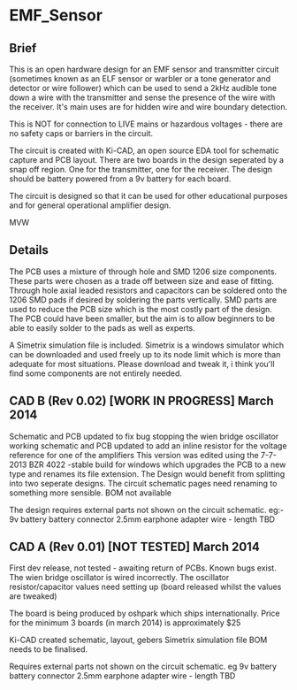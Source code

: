 EMF_Sensor
==========
Brief
-----
This is an open hardware design for an EMF sensor and transmitter circuit (sometimes known as an ELF sensor or warbler or a tone generator and detector or wire follower) which can be used to send a 2kHz audible tone down a wire with the transmitter and sense the presence of the wire with the receiver. It's main uses are for hidden wire and wire boundary detection. 

This is NOT for connection to LIVE mains or hazardous voltages - there are no safety caps or barriers in the circuit. 

The circuit is created with Ki-CAD, an open source EDA tool for schematic capture and PCB layout. There are two boards in the design seperated by a snap off region. One for the transmitter, one for the receiver. The design should be battery powered from a 9v battery for each board.

The circuit is designed so that it can be used for other educational purposes and for general operational amplifier design. 

MVW

Details
-------
The PCB uses a mixture of through hole and SMD 1206 size components. These parts were chosen as a trade off between size and ease of fitting. Through hole axial leaded resistors and capacitors can be soldered onto the 1206 SMD pads if desired by soldering the parts vertically. SMD parts are used to reduce the PCB size which is the most costly part of the design. The PCB could have been smaller, but the aim is to allow beginners to be able to easily solder to the pads as well as experts. 

A Simetrix simulation file is included. Simetrix is a windows simulator which can be downloaded and used freely up to its node limit which is more than adequate for most situations. Please download and tweak it, i think you'll find some components are not entirely needed.


CAD B (Rev 0.02) [WORK IN PROGRESS] March 2014
-----------------------------
Schematic and PCB updated to fix bug stopping the wien bridge oscillator working
schematic and PCB updated to add an inline resistor for the voltage reference for one of the amplifiers
This version was edited using the 7-7-2013 BZR 4022 -stable build for windows which upgrades the PCB to a new type and renames its file extension. 
The Design would benefit from splitting into two seperate designs.
The circuit schematic pages need renaming to something more sensible. 
BOM not available

The design requires external parts not shown on the circuit schematic. eg:-
9v battery 
battery connector
2.5mm earphone adapter
wire - length TBD

CAD A (Rev 0.01) [NOT TESTED] March 2014
-----------------------------
First dev release, not tested - awaiting return of PCBs. 
Known bugs exist. 
The wien bridge oscillator is wired incorrectly.
The oscillator resistor/capacitor values need setting up (board released whilst the values are tweaked)

The board is being produced by oshpark which ships internationally. Price for the minimum 3 boards (in march 2014) is approximately $25

Ki-CAD created schematic, layout, gebers
Simetrix simulation file
BOM needs to be finalised.

Requires external parts not shown on the circuit schematic. eg
9v battery 
battery connector
2.5mm earphone adapter
wire - length TBD

